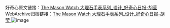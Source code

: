 好奇心原文链接：[The Mason Watch 大理石手表系列_设计_好奇心日报-胡莹 ](https://www.qdaily.com/articles/10896.html)
WebArchive归档链接：[The Mason Watch 大理石手表系列_设计_好奇心日报-胡莹 ](http://web.archive.org/web/20190623163351/https://www.qdaily.com/articles/10896.html)
![image](http://ww3.sinaimg.cn/large/007d5XDply1g3wcdqayctj30u03utgzk)